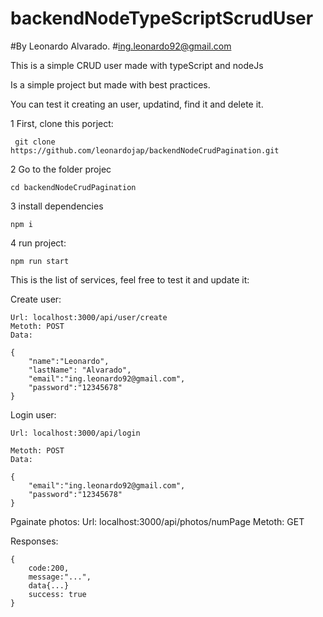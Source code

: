 # backendNodeTypeScriptScrudUser
#By Leonardo Alvarado.
#ing.leonardo92@gmail.com

This is a simple CRUD user made with typeScript and nodeJs

Is a simple project but made with best practices.

You can test it creating an user, updatind, find it and delete it.

1 First, clone this porject:

	 git clone https://github.com/leonardojap/backendNodeCrudPagination.git
 
2 Go to the folder projec

	cd backendNodeCrudPagination

3 install dependencies

	npm i

4 run project:

	npm run start

This is the list of services, feel free to test it and update it:

Create user:

	Url: localhost:3000/api/user/create
	Metoth: POST
	Data:

	{
		"name":"Leonardo",
		"lastName": "Alvarado",
		"email":"ing.leonardo92@gmail.com",
		"password":"12345678"
	}	

Login user:

	Url: localhost:3000/api/login

	Metoth: POST
	Data:

	{
		"email":"ing.leonardo92@gmail.com",
		"password":"12345678"
	}

Pgainate photos:
	Url: localhost:3000/api/photos/numPage
	Metoth: GET
	

Responses:

	{
		code:200,
		message:"...",
		data{...}
		success: true
	}



